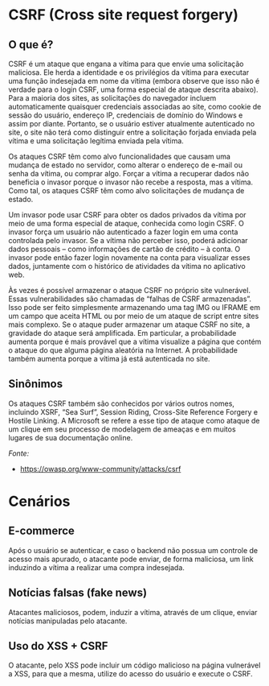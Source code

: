 # CSRF (Cross site request forgery)

## O que é?

CSRF é um ataque que engana a vítima para que envie uma solicitação maliciosa. Ele herda a identidade e os privilégios da vítima para executar uma função indesejada em nome da vítima (embora observe que isso não é verdade para o login CSRF, uma forma especial de ataque descrita abaixo). Para a maioria dos sites, as solicitações do navegador incluem automaticamente quaisquer credenciais associadas ao site, como cookie de sessão do usuário, endereço IP, credenciais de domínio do Windows e assim por diante. Portanto, se o usuário estiver atualmente autenticado no site, o site não terá como distinguir entre a solicitação forjada enviada pela vítima e uma solicitação legítima enviada pela vítima.

Os ataques CSRF têm como alvo funcionalidades que causam uma mudança de estado no servidor, como alterar o endereço de e-mail ou senha da vítima, ou comprar algo. Forçar a vítima a recuperar dados não beneficia o invasor porque o invasor não recebe a resposta, mas a vítima. Como tal, os ataques CSRF têm como alvo solicitações de mudança de estado.

Um invasor pode usar CSRF para obter os dados privados da vítima por meio de uma forma especial de ataque, conhecida como login CSRF. O invasor força um usuário não autenticado a fazer login em uma conta controlada pelo invasor. Se a vítima não perceber isso, poderá adicionar dados pessoais – como informações de cartão de crédito – à conta. O invasor pode então fazer login novamente na conta para visualizar esses dados, juntamente com o histórico de atividades da vítima no aplicativo web.

Às vezes é possível armazenar o ataque CSRF no próprio site vulnerável. Essas vulnerabilidades são chamadas de “falhas de CSRF armazenadas”. Isso pode ser feito simplesmente armazenando uma tag IMG ou IFRAME em um campo que aceita HTML ou por meio de um ataque de script entre sites mais complexo. Se o ataque puder armazenar um ataque CSRF no site, a gravidade do ataque será amplificada. Em particular, a probabilidade aumenta porque é mais provável que a vítima visualize a página que contém o ataque do que alguma página aleatória na Internet. A probabilidade também aumenta porque a vítima já está autenticada no site.

## Sinônimos
Os ataques CSRF também são conhecidos por vários outros nomes, incluindo XSRF, “Sea Surf”, Session Riding, Cross-Site Reference Forgery e Hostile Linking. A Microsoft se refere a esse tipo de ataque como ataque de um clique em seu processo de modelagem de ameaças e em muitos lugares de sua documentação online.

_Fonte:_ 
- https://owasp.org/www-community/attacks/csrf

# Cenários

## E-commerce

Após o usuário se autenticar, e caso o backend não possua um controle de acesso mais apurado, o atacante pode enviar, de forma maliciosa, um link induzindo a vítima a realizar uma compra indesejada.

## Notícias falsas (fake news)

Atacantes maliciosos, podem, induzir a vítima, através de um clique, enviar notícias manipuladas pelo atacante.

## Uso do XSS + CSRF

O atacante, pelo XSS pode incluir um código malicioso na página vulnerável a XSS, para que a mesma, utilize do acesso do usuário e execute o CSRF.